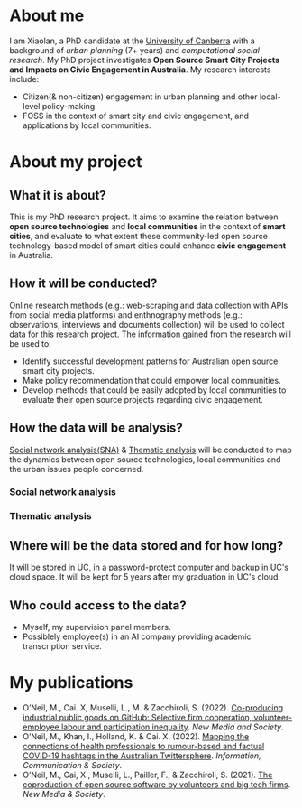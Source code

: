 
# About me

I am Xiaolan, a PhD candidate at the [University of Canberra](https://www.canberra.edu.au/research/faculty-research-centres/nmrc/Team/our-research-students) with a background of _urban planning_ (7+ years) and _computational social research_. My PhD project investigates **Open Source Smart City Projects and Impacts on Civic Engagement in Australia**. 
My research interests include:
- Citizen(& non-citizen) engagement in urban planning and other local-level policy-making.
- FOSS in the context of smart city and civic engagement, and applications by local communities.


# About my project

## What it is about?
  
This is my PhD research project. It aims to examine the relation between **open source technologies** and **local communities** in the context of **smart cities**, and evaluate to what extent these community-led open source technology-based model of smart cities could enhance **civic engagement** in Australia.

## How it will be conducted?
  
Online research methods (e.g.: web-scraping and data collection with APIs from social media platforms) and enthnography methods (e.g.: observations, interviews and documents collection) will be used to collect data for this research project. The information gained from the research will be used to:  
- Identify successful development patterns for Australian open source smart city projects.  
- Make policy recommendation that could empower local communities.  
- Develop methods that could be easily adopted by local communities to evaluate their open source projects regarding civic engagement.  
 
## How the data will be analysis?

[Social network analysis(SNA)](https://en.wikipedia.org/wiki/Social_network_analysis) & [Thematic analysis](https://en.wikipedia.org/wiki/Thematic_analysis) will be conducted to map the dynamics between open source technologies, local communities and the urban issues people concerned.
### Social network analysis

### Thematic analysis

## Where will be the data stored and for how long?
  
It will be stored in UC, in a password-protect computer and backup in UC's cloud space. It will be kept for 5 years after my graduation in UC's cloud.
  
## Who could access to the data?

- Myself, my supervision panel members.  
- Possiblely employee(s) in an AI company providing academic transcription service.  

# My publications

- O’Neil, M., Cai. X, Muselli, L., M. & Zacchiroli, S. (2022). [Co-producing industrial public goods on GitHub: Selective firm cooperation, volunteer-employee labour and participation inequality](https://upsilon.cc/~zack/research/publications/nms-2022-industrial-public-goods.pdf). *New Media and Society*.    
- O’Neil, M., Khan, I., Holland, K. & Cai. X. (2022). [Mapping the connections of health professionals to rumour-based and factual COVID-19 hashtags in the Australian Twittersphere](https://www.tandfonline.com/doi/full/10.1080/1369118X.2022.2032260). *Information, Communication & Society*.  
- O’Neil, M., Cai, X., Muselli, L., Pailler, F., & Zacchiroli, S. (2021). [The coproduction of open source software by volunteers and big tech firms](https://apo.org.au/node/312607). *New Media & Society*.   
